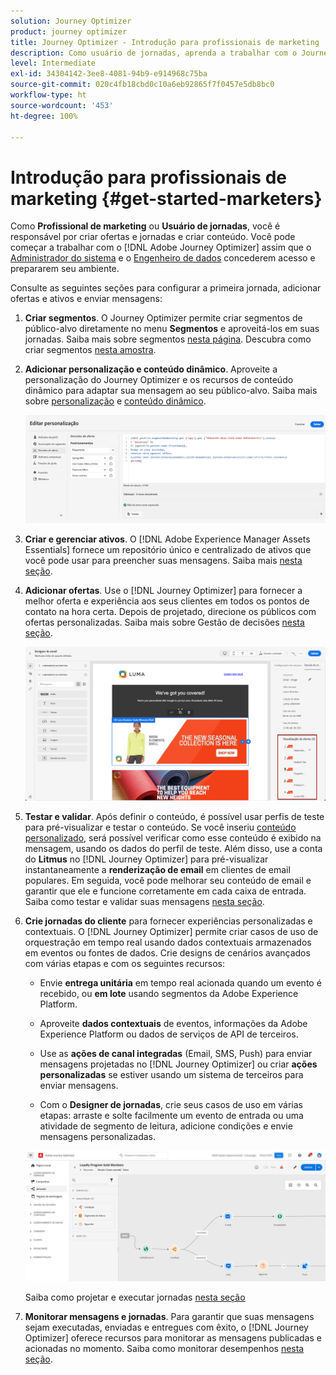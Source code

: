 ```yaml
---
solution: Journey Optimizer
product: journey optimizer
title: Journey Optimizer - Introdução para profissionais de marketing
description: Como usuário de jornadas, aprenda a trabalhar com o Journey Optimizer
level: Intermediate
exl-id: 34304142-3ee8-4081-94b9-e914968c75ba
source-git-commit: 020c4fb18cbd0c10a6eb92865f7f0457e5db8bc0
workflow-type: ht
source-wordcount: '453'
ht-degree: 100%

---
```


# Introdução para profissionais de marketing {#get-started-marketers}

Como **Profissional de marketing** ou **Usuário de jornadas**, você é responsável por criar ofertas e jornadas e criar conteúdo. Você pode começar a trabalhar com o [!DNL Adobe Journey Optimizer] assim que o [Administrador do sistema](administrator.md) e o [Engenheiro de dados](data-engineer.md) concederem acesso e prepararem seu ambiente.

Consulte as seguintes seções para configurar a primeira jornada, adicionar ofertas e ativos e enviar mensagens:

1. **Criar segmentos**. O Journey Optimizer permite criar segmentos de público-alvo diretamente no menu **Segmentos** e aproveitá-los em suas jornadas.  Saiba mais sobre segmentos [nesta página](../../segment/about-segments.md). Descubra como criar segmentos [nesta amostra](../../segment/creating-a-segment.md).

1. **Adicionar personalização e conteúdo dinâmico**. Aproveite a personalização do Journey Optimizer e os recursos de conteúdo dinâmico para adaptar sua mensagem ao seu público-alvo. Saiba mais sobre [personalização](../../personalization/personalize.md) e [conteúdo dinâmico](../../personalization/get-started-dynamic-content.md).

   ![](../assets/perso_ee2.png)

1. **Criar e gerenciar ativos**. O [!DNL Adobe Experience Manager Assets Essentials] fornece um repositório único e centralizado de ativos que você pode usar para preencher suas mensagens. Saiba mais [nesta seção](../../email/assets-essentials.md).

1. **Adicionar ofertas**. Use o [!DNL Journey Optimizer] para fornecer a melhor oferta e experiência aos seus clientes em todos os pontos de contato na hora certa. Depois de projetado, direcione os públicos com ofertas personalizadas. Saiba mais sobre Gestão de decisões [nesta seção](../../offers/get-started/starting-offer-decisioning.md).

   ![](../assets/offers-e2e-offers-displayed.png)

1. **Testar e validar**. Após definir o conteúdo, é possível usar perfis de teste para pré-visualizar e testar o conteúdo. Se você inseriu [conteúdo personalizado](../../personalization/personalize.md), será possível verificar como esse conteúdo é exibido na mensagem, usando os dados do perfil de teste. Além disso, use a conta do **Litmus** no [!DNL Journey Optimizer] para pré-visualizar instantaneamente a **renderização de email** em clientes de email populares. Em seguida, você pode melhorar seu conteúdo de email e garantir que ele e funcione corretamente em cada caixa de entrada. Saiba como testar e validar suas mensagens [nesta seção](../../email/preview.md).

1. **Crie jornadas do cliente** para fornecer experiências personalizadas e contextuais. O [!DNL Journey Optimizer] permite criar casos de uso de orquestração em tempo real usando dados contextuais armazenados em eventos ou fontes de dados. Crie designs de cenários avançados com várias etapas e com os seguintes recursos:

   * Envie **entrega unitária** em tempo real acionada quando um evento é recebido, ou **em lote** usando segmentos da Adobe Experience Platform.

   * Aproveite **dados contextuais** de eventos, informações da Adobe Experience Platform ou dados de serviços de API de terceiros.

   * Use as **ações de canal integradas** (Email, SMS, Push) para enviar mensagens projetadas no [!DNL Journey Optimizer] ou criar **ações personalizadas** se estiver usando um sistema de terceiros para enviar mensagens.

   * Com o **Designer de jornadas**, crie seus casos de uso em várias etapas: arraste e solte facilmente um evento de entrada ou uma atividade de segmento de leitura, adicione condições e envie mensagens personalizadas.

   ![](../assets/journey-design.png)

   Saiba como projetar e executar jornadas [nesta seção](../../building-journeys/journey-gs.md)

1. **Monitorar mensagens e jornadas**. Para garantir que suas mensagens sejam executadas, enviadas e entregues com êxito, o [!DNL Journey Optimizer] oferece recursos para monitorar as mensagens publicadas e acionadas no momento. Saiba como monitorar desempenhos [nesta seção](../../reports/global-report.md).
